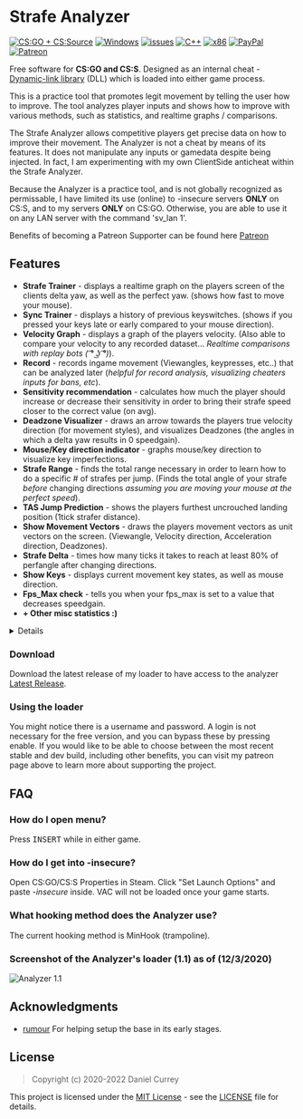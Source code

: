 # Strafe Analyzer
[![CS:GO + CS:Source](https://img.shields.io/badge/game-CS:GO%20+%20CS:Source-yellow.svg?style=plastic)](https://store.steampowered.com/app/730/CounterStrike_Global_Offensive/) 
[![Windows](https://img.shields.io/badge/platform-Windows-0078d7.svg?style=plastic)](https://en.wikipedia.org/wiki/Microsoft_Windows) 
[![issues](https://img.shields.io/github/issues/spicy/StrafeAnalyzer.svg?style=plastic)](https://github.com/spicy/StrafeAnalyzer/issues)
[![C++](https://img.shields.io/badge/language-C%2B%2B-%23f34b7d.svg?style=plastic)](https://en.wikipedia.org/wiki/C%2B%2B) 
[![x86](https://img.shields.io/badge/arch-x86-red.svg?style=plastic)](https://en.wikipedia.org/wiki/X86)
[![PayPal](https://img.shields.io/badge/donate-PayPal-104098.svg?style=plastic&logo=PayPal)](https://paypal.me/spicycurrey)
[![Patreon](https://img.shields.io/badge/support%20me-Patreon-104098.svg?style=plastic&logo=Patreon)](https://www.patreon.com/spicycurrey)

Free software for **CS:GO and CS:S**. Designed as an internal cheat - [Dynamic-link library](https://en.wikipedia.org/wiki/Dynamic-link_library) (DLL) which is loaded into either game process.

This is a practice tool that promotes legit movement by telling the user how to improve. The tool analyzes player inputs and shows how to improve with various methods, such as statistics, and realtime graphs / comparisons.

The Strafe Analyzer allows competitive players get precise data on how to improve their movement. The Analyzer is not a cheat by means of its features. It does not manipulate any inputs or gamedata despite being injected. In fact, I am experimenting with my own ClientSide anticheat within the Strafe Analyzer.

Because the Analyzer is a practice tool, and is not globally recognized as permissable, I have limited its use (online) to -insecure servers **ONLY** on CS:S, and to my servers **ONLY** on CS:GO. Otherwise, you are able to use it on any LAN server with the
command 'sv_lan 1'.

Benefits of becoming a Patreon Supporter can be found here [Patreon](https://www.patreon.com/posts/strafe-analyzer-43354531)

## Features
*   **Strafe Trainer** - displays a realtime graph on the players screen of the clients delta yaw, as well as the perfect yaw. (shows how fast to move your mouse).
*   **Sync Trainer** - displays a history of previous keyswitches. (shows if you pressed your keys late or early compared to your mouse direction).
*   **Velocity Graph** - displays a graph of the players velocity. (Also able to compare your velocity to any recorded dataset... *Realtime comparisons with replay bots ( ͡° ͜ʖ ͡°)*).
*   **Record** - records ingame movement (Viewangles, keypresses, etc..) that can be analyzed later (*helpful for record analysis, visualizing cheaters inputs for bans, etc*).
*   **Sensitivity recommendation** - calculates how much the player should increase or decrease their sensitivity in order to bring their strafe speed closer to the correct value (on avg).
*   **Deadzone Visualizer** - draws an arrow towards the players true velocity direction (for movement styles), and visualizes Deadzones (the angles in which a delta yaw results in 0 speedgain).
*   **Mouse/Key direction indicator** - graphs mouse/key direction to visualize key imperfections.
*   **Strafe Range** - finds the total range necessary in order to learn how to do a specific # of strafes per jump. (Finds the total angle of your strafe *before* changing directions *assuming you are moving your mouse at the perfect speed*).
*   **TAS Jump Prediction** - shows the players furthest uncrouched landing position (1tick strafer distance).
*   **Show Movement Vectors** - draws the players movement vectors as unit vectors on the screen. (Viewangle, Velocity direction, Acceleration direction, Deadzones).
*   **Strafe Delta** - times how many ticks it takes to reach at least 80% of perfangle after changing directions.
*   **Show Keys** - displays current movement key states, as well as mouse direction.
*   **Fps_Max check** - tells you when your fps_max is set to a value that decreases speedgain.
*   **+ Other misc statistics :)**

<details>

*   **+ changeable UI positions for most features** 

</details>

### Download

Download the latest release of my loader to have access to the analyzer [Latest Release](https://github.com/spicy/StrafeAnalyzer/releases/latest).

### Using the loader

You might notice there is a username and password. A login is not necessary for the free version, and you can bypass these by pressing enable. If you would like to be able to choose between the most recent stable and dev build, including
other benefits, you can visit my patreon page above to learn more about supporting the project.

## FAQ
### How do I open menu?
Press <kbd>INSERT</kbd> while in either game.

### How do I get into -insecure?
Open CS:GO/CS:S Properties in Steam. Click "Set Launch Options" and paste *-insecure* inside. VAC will not be loaded once your game starts.

### What hooking method does the Analyzer use?
The current hooking method is MinHook (trampoline).

### Screenshot of the Analyzer's loader (1.1) as of (12/3/2020)
![Analyzer 1.1](https://github.com/spicy/StrafeAnalyzer/blob/master/loader.png?raw=true)

## Acknowledgments

*   [rumour](https://github.com/rumoura) For helping setup the base in its early stages.

## License
> Copyright (c) 2020-2022 Daniel Currey

This project is licensed under the [MIT License](https://opensource.org/licenses/mit-license.php) - see the [LICENSE](https://github.com/spicy/StrafeAnalyzer/LICENSE) file for details.
